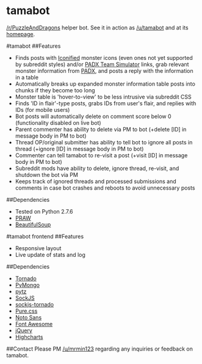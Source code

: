 tamabot
=======
[/r/PuzzleAndDragons](http://www.reddit.com/r/PuzzleAndDragons) helper bot. See it in action as [/u/tamabot](http://www.reddit.com/user/tamabot/) and at its [homepage](http://minyoung.ch/tamabot/).

#tamabot
##Features
* Finds posts with [Iconified](http://tamadra.com/iconify) monster icons (even ones not yet supported by subreddit styles) and/or [PADX Team Simulator](http://www.puzzledragonx.com/en/simulator.asp) links, grab relevant monster information from [PADX](http://www.puzzledragonx.com/), and posts a reply with the information in a table
* Automatically breaks up expanded monster information table posts into chunks if they become too long
* Monster table is 'hover-to-view' to be less intrusive via subreddit CSS
* Finds 'ID in flair'-type posts, grabs IDs from user's flair, and replies with IDs (for mobile users)
* Bot posts will automatically delete on comment score below 0 (functionality disabled on live bot)
* Parent commenter has ability to delete via PM to bot (+delete [ID] in message body in PM to bot)
* Thread OP/original submitter has ability to tell bot to ignore all posts in thread (+ignore [ID] in message body in PM to bot)
* Commenter can tell tamabot to re-visit a post (+visit [ID] in message body in PM to bot)
* Subreddit mods have ability to delete, ignore thread, re-visit, and shutdown the bot via PM
* Keeps track of ignored threads and processed submissions and comments in case bot crashes and reboots to avoid unnecessary posts

##Dependencies
* Tested on Python 2.7.6
* [PRAW](https://praw.readthedocs.org/)
* [BeautifulSoup](http://www.crummy.com/software/BeautifulSoup/)

#tamabot frontend
##Features
* Responsive layout
* Live update of stats and log

##Dependencies
* [Tornado](http://www.tornadoweb.org/en/stable/)
* [PyMongo](http://api.mongodb.org/python/current/)
* [pytz](http://pytz.sourceforge.net/)
* [SockJS](http://sockjs.org/)
* [sockjs-tornado](https://github.com/mrjoes/sockjs-tornado)
* [Pure.css](http://purecss.io/)
* [Noto Sans](http://www.google.com/fonts/specimen/Noto+Sans)
* [Font Awesome](http://fortawesome.github.io/Font-Awesome/)
* [jQuery](http://jquery.com/)
* [Highcharts](http://www.highcharts.com/)

##Contact
Please PM [/u/mrmin123](http://www.reddit.com/message/compose?to=mrmin123&subject=tamabot) regarding any inquiries or feedback on tamabot.
